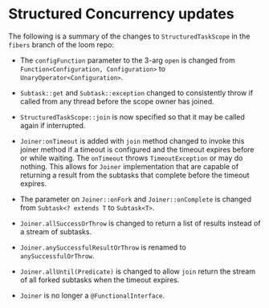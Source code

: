 
# Structured Concurrency updates

The following is a summary of the changes to `StructuredTaskScope` in the `fibers` branch
of the loom repo:

- The `configFunction` parameter to the 3-arg `open` is changed from
  `Function<Configuration, Configuration>` to `UnaryOperator<Configuration>`.

- `Subtask::get` and `Subtask::exception` changed to consistently throw if called from
  any thread before the scope owner has joined.

- `StructuredTaskScope::join` is now specified so that it may be called again if interrupted.

- `Joiner:onTimeout` is added  with `join` method changed to invoke this joiner method if
  a timeout is configured and the timeout expires before or while waiting. The `onTimeout`
  throws `TimeoutException` or may do nothing. This allows for `Joiner` implementation that
  are capable of returning a result from the subtasks that complete before the timeout expires.

- The parameter on `Joiner::onFork` and `Joiner::onComplete` is changed from
  `Subtask<? extends T` to `Subtask<T>`.

- `Joiner.allSuccessOrThrow` is changed to return a list of results instead of a stream of
  subtasks.

- `Joiner.anySuccessfulResultOrThrow` is renamed to `anySuccessfulOrThrow`.

- `Joiner.allUntil(Predicate)` is changed to allow `join` return the stream of all forked
subtasks when the timeout expires.

- `Joiner` is no longer a `@FunctionalInterface`.
